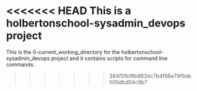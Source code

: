 <<<<<<< HEAD
This is a holbertonschool-sysadmin_devops project
=======
This is the 0-current_working_directory for the holbertonschool-sysadmin_devops project and it contains scripts for command line commands.
>>>>>>> 384f5fb16b883dc7b4f88a79f6ab500dbd04c9b7
